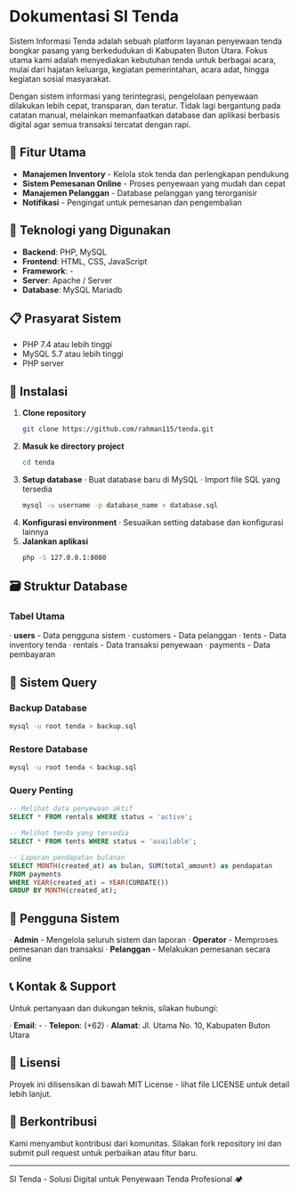 # Dokumentasi SI Tenda

Sistem Informasi Tenda adalah sebuah platform layanan penyewaan tenda bongkar pasang yang berkedudukan di Kabupaten Buton Utara. Fokus utama kami adalah menyediakan kebutuhan tenda untuk berbagai acara, mulai dari hajatan keluarga, kegiatan pemerintahan, acara adat, hingga kegiatan sosial masyarakat.

Dengan sistem informasi yang terintegrasi, pengelolaan penyewaan dilakukan lebih cepat, transparan, dan teratur. Tidak lagi bergantung pada catatan manual, melainkan memanfaatkan database dan aplikasi berbasis digital agar semua transaksi tercatat dengan rapi.

## 🎯 Fitur Utama

- **Manajemen Inventory** - Kelola stok tenda dan perlengkapan pendukung
- **Sistem Pemesanan Online** - Proses penyewaan yang mudah dan cepat
- **Manajemen Pelanggan** - Database pelanggan yang terorganisir
- **Notifikasi** - Pengingat untuk pemesanan dan pengembalian

## 🚀 Teknologi yang Digunakan

- **Backend**: PHP, MySQL
- **Frontend**: HTML, CSS, JavaScript
- **Framework**: -
- **Server**: Apache / Server
- **Database**: MySQL Mariadb

## 📋 Prasyarat Sistem

- PHP 7.4 atau lebih tinggi
- MySQL 5.7 atau lebih tinggi
- PHP server

## 🔧 Instalasi

1. **Clone repository**
   ```bash
   git clone https://github.com/rahman115/tenda.git
   ```
2. **Masuk ke directory project**
   ```bash
   cd tenda
   ```
3. **Setup database**
   · Buat database baru di MySQL
   · Import file SQL yang tersedia
   ```bash
   mysql -u username -p database_name < database.sql
   ```
4. **Konfigurasi environment**
   · Sesuaikan setting database dan konfigurasi lainnya
5. **Jalankan aplikasi**
   ```bash
   php -S 127.0.0.1:8080
   ```


## 🗃️ Struktur Database

### Tabel Utama

· **users** - Data pengguna sistem
· customers - Data pelanggan
· tents - Data inventory tenda
· rentals - Data transaksi penyewaan
· payments - Data pembayaran


## 🔄 Sistem Query

### Backup Database

```bash
mysql -u root tenda > backup.sql
```

### Restore Database

```bash
mysql -u root tenda < backup.sql
```

### Query Penting

```sql
-- Melihat data penyewaan aktif
SELECT * FROM rentals WHERE status = 'active';

-- Melihat tenda yang tersedia
SELECT * FROM tents WHERE status = 'available';

-- Laporan pendapatan bulanan
SELECT MONTH(created_at) as bulan, SUM(total_amount) as pendapatan 
FROM payments 
WHERE YEAR(created_at) = YEAR(CURDATE()) 
GROUP BY MONTH(created_at);
```

## 👥 Pengguna Sistem

· **Admin** - Mengelola seluruh sistem dan laporan
· **Operator** - Memproses pemesanan dan transaksi
· **Pelanggan** - Melakukan pemesanan secara online

## 📞 Kontak & Support

Untuk pertanyaan dan dukungan teknis, silakan hubungi:

· **Email**: -
· **Telepon**: (+62) 
· **Alamat**: Jl. Utama No. 10, Kabupaten Buton Utara

## 📄 Lisensi

Proyek ini dilisensikan di bawah MIT License - lihat file LICENSE untuk detail lebih lanjut.

## 🤝 Berkontribusi

Kami menyambut kontribusi dari komunitas. Silakan fork repository ini dan submit pull request untuk perbaikan atau fitur baru.

---

SI Tenda - Solusi Digital untuk Penyewaan Tenda Profesional 🏕️
